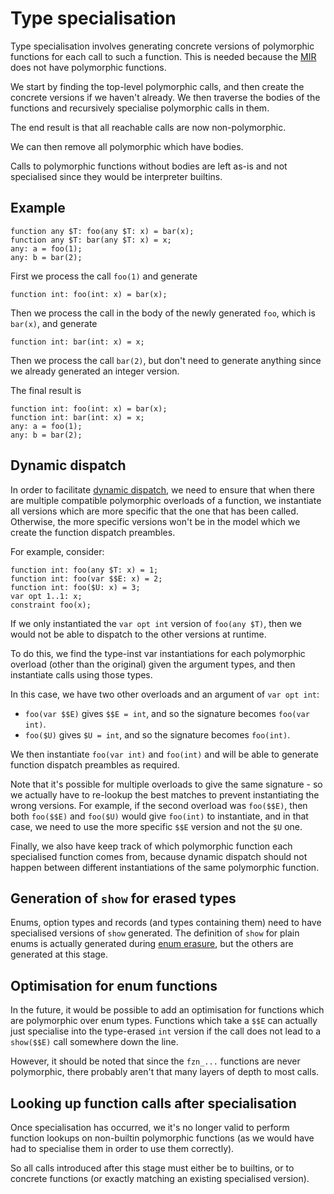 # Type specialisation

Type specialisation involves generating concrete versions of polymorphic functions for each call to
such a function. This is needed because the [MIR](../mir/mir.md) does not have polymorphic functions.

We start by finding the top-level polymorphic calls, and then create the concrete versions
if we haven't already. We then traverse the bodies of the functions and recursively specialise
polymorphic calls in them.

The end result is that all reachable calls are now non-polymorphic.

We can then remove all polymorphic which have bodies.

Calls to polymorphic functions without bodies are left as-is and not specialised since they would
be interpreter builtins.

## Example

```mzn
function any $T: foo(any $T: x) = bar(x);
function any $T: bar(any $T: x) = x;
any: a = foo(1);
any: b = bar(2);
```

First we process the call `foo(1)` and generate

```mzn
function int: foo(int: x) = bar(x);
```

Then we process the call in the body of the newly generated `foo`, which is `bar(x)`, and generate

```mzn
function int: bar(int: x) = x;
```

Then we process the call `bar(2)`, but don't need to generate anything since we already generated an
integer version.

The final result is

```mzn
function int: foo(int: x) = bar(x);
function int: bar(int: x) = x;
any: a = foo(1);
any: b = bar(2);
```

## Dynamic dispatch

In order to facilitate [dynamic dispatch](./dispatch.md), we need to ensure that when there are
multiple compatible polymorphic overloads of a function, we instantiate all versions which are
more specific that the one that has been called. Otherwise, the more specific versions won't be in
the model which we create the function dispatch preambles.

For example, consider:

```mzn
function int: foo(any $T: x) = 1;
function int: foo(var $$E: x) = 2;
function int: foo($U: x) = 3;
var opt 1..1: x;
constraint foo(x);
```

If we only instantiated the `var opt int` version of `foo(any $T)`, then we would not be able to
dispatch to the other versions at runtime.

To do this, we find the type-inst var instantiations for each polymorphic overload (other than the
original) given the argument types, and then instantiate calls using those types.

In this case, we have two other overloads and an argument of `var opt int`:

- `foo(var $$E)` gives `$$E = int`, and so the signature becomes `foo(var int)`.
- `foo($U)` gives `$U = int`, and so the signature becomes `foo(int)`.

We then instantiate `foo(var int)` and `foo(int)` and will be able to generate function dispatch
preambles as required.

Note that it's possible for multiple overloads to give the same signature - so we actually have to
re-lookup the best matches to prevent instantiating the wrong versions. For example, if the second
overload was `foo($$E)`, then both `foo($$E)` and `foo($U)` would give `foo(int)` to instantiate,
and in that case, we need to use the more specific `$$E` version and not the `$U` one.

Finally, we also have keep track of which polymorphic function each specialised function comes from,
because dynamic dispatch should not happen between different instantiations of the same polymorphic
function.

## Generation of `show` for erased types

Enums, option types and records (and types containing them) need to have specialised versions of
`show` generated. The definition of `show` for plain enums is actually generated during
[enum erasure](./enums.md), but the others are generated at this stage.

## Optimisation for enum functions

In the future, it would be possible to add an optimisation for functions which are polymorphic over
enum types. Functions which take a `$$E` can actually just specialise into the type-erased `int`
version if the call does not lead to a `show($$E)` call somewhere down the line.

However, it should be noted that since the `fzn_...` functions are never polymorphic, there probably
aren't that many layers of depth to most calls.

## Looking up function calls after specialisation

Once specialisation has occurred, we it's no longer valid to perform function lookups on non-builtin
polymorphic functions (as we would have had to specialise them in order to use them correctly).

So all calls introduced after this stage must either be to builtins, or to concrete functions (or
exactly matching an existing specialised version).
